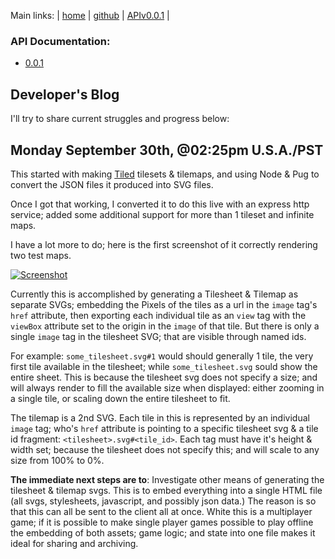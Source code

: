 Main links: | [home](https://BadQuanta.github.io/pixeldeck/)
| [github](https://github.com/BadQuanta/pixeldeck/)
| [APIv0.0.1](https://badquanta.github.io/pixeldeck/pixeldeck/0.0.1/index.html)
|

### API Documentation:
* [0.0.1](./pixeldeck/0.0.1/index.html)

## Developer's Blog

I'll try to share current struggles and progress below:

## Monday September 30th, @02:25pm U.S.A./PST
This started with making [Tiled](https://www.mapeditor.org/) tilesets & tilemaps, and using Node & Pug to convert the JSON files it produced into SVG files.

Once I got that working, I converted it to do this live with an express http service; added some additional support for more than 1 tileset and infinite maps.

I have a lot more to do; here is the first screenshot of it correctly rendering two test maps.


[![Screenshot](https://badquanta.github.io/pixeldeck/imgs/Screenshot01.thumbnail.png "Screenshot" )](https://badquanta.github.io/pixeldeck/imgs/Screenshot01.png)

Currently this is accomplished by generating a Tilesheet & Tilemap as separate SVGs; embedding the Pixels of the tiles as a url in the `image` tag's `href` attribute, then exporting each individual tile as an `view` tag with the `viewBox` attribute set to the origin in the `image` of that tile.  But there is only a single `image` tag in the tilesheet SVG; that are visible through named ids.

For example: `some_tilesheet.svg#1`
would should generally 1 tile, the very first tile available in the tilesheet; while `some_tilesheet.svg` sould show the entire sheet.  This is because the tilesheet svg does not specify a size; and will always render to fill the available size when displayed: either zooming in a single tile, or scaling down the entire tilesheet to fit.

The tilemap is a 2nd SVG. Each tile in this is represented by an individual `image` tag; who's `href` attribute is pointing to a specific tilesheet svg & a tile id fragment: `<tilesheet>.svg#<tile_id>`.  Each tag must have it's height & width set; because the tilesheet does not specify this; and will scale to any size from 100% to 0%.


__The immediate next steps are to__: Investigate other means of generating the tilesheet & tilemap svgs.  This is to embed everything into a single HTML file (all  svgs, stylesheets, javascript, and possibly json data.)  The reason is so that this can all be sent to the client all at once.  White this is a multiplayer game; if it is possible to make single player games possible to play offline the embedding of both assets; game logic; and state into one file makes it ideal for  sharing and archiving.
